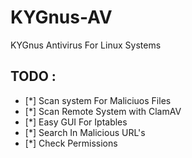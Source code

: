 # KYGnus-AV
KYGnus Antivirus For Linux Systems





















## TODO :

 - [*] Scan system For Maliciuos Files
 - [*] Scan Remote System with ClamAV
 - [*] Easy GUI For Iptables
 - [*] Search In  Malicious URL's 
 - [*] Check Permissions